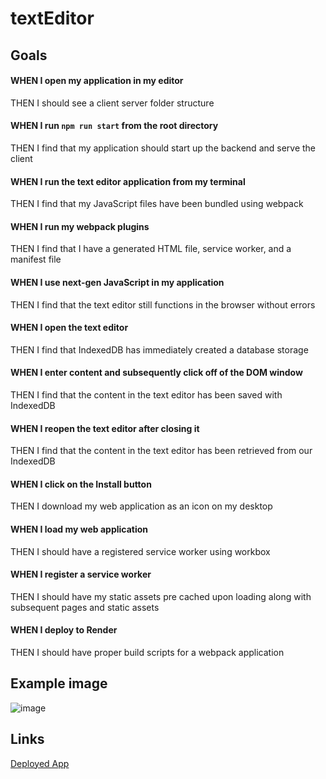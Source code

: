 # textEditor

## Goals
#### WHEN I open my application in my editor
THEN I should see a client server folder structure
#### WHEN I run `npm run start` from the root directory
THEN I find that my application should start up the backend and serve the client
#### WHEN I run the text editor application from my terminal
THEN I find that my JavaScript files have been bundled using webpack
#### WHEN I run my webpack plugins
THEN I find that I have a generated HTML file, service worker, and a manifest file
#### WHEN I use next-gen JavaScript in my application
THEN I find that the text editor still functions in the browser without errors
#### WHEN I open the text editor
THEN I find that IndexedDB has immediately created a database storage
#### WHEN I enter content and subsequently click off of the DOM window
THEN I find that the content in the text editor has been saved with IndexedDB
#### WHEN I reopen the text editor after closing it
THEN I find that the content in the text editor has been retrieved from our IndexedDB
#### WHEN I click on the Install button
THEN I download my web application as an icon on my desktop
#### WHEN I load my web application
THEN I should have a registered service worker using workbox
#### WHEN I register a service worker
THEN I should have my static assets pre cached upon loading along with subsequent pages and static assets
#### WHEN I deploy to Render
THEN I should have proper build scripts for a webpack application

## Example image
![image](https://github.com/Austinma1010/textEditor/assets/149961201/d260443e-3731-48b6-ae4b-d44b0ac6be24)

## Links
[Deployed App](https://texteditor-1q88.onrender.com)
